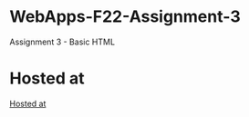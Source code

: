 # WebApps-F22-Assignment-3
Assignment 3 - Basic HTML
# Hosted at
[Hosted at](https://44-563-web-apps-f22.github.io/44563-webapps-assignment-3-ghantanagamounikadevi/)
